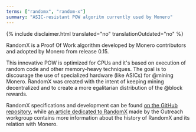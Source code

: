 ```yaml
---
terms: ["randomx", "random-x"]
summary: "ASIC-resistant POW algoritm currently used by Monero"
---
```


{% include disclaimer.html translated="no" translationOutdated="no" %}

RandomX is a Proof Of Work algorithm developed by Monero contributors and adopted by Monero from release 0.15.

This innovative POW is optimized for CPUs and it's based on execution of random code and other memory-heavy techniques. The goal is to discourage the use of specialized hardware (like ASICs) for @mining Monero. RandomX was created with the intent of keeping mining decentralized and to create a more egalitarian distribution of the @block rewards.

RandomX specifications and development can be found [on the GitHub repository](https://github.com/tevador/RandomX), while [an article dedicated to RandomX](https://www.monerooutreach.org/stories/RandomX.html) made by the Outreach workgroup contains more information about the history of RandomX and its relation with Monero.